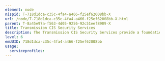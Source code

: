 ```yaml
---
element: node
nispid: T-718d1dca-c35c-4fa4-a466-f25ef62008bb-X
url: /node/T-718d1dca-c35c-4fa4-a466-f25ef62008bb-X.html
parent: T-8a45e97a-f563-4d05-9256-92c51eef8909-X
title: Transmission CIS Security Services
description: The Transmission CIS Security Services provide a foundation to implement and enforce CIS Security measures at the communications transmission level.
level: 6
emUUID: 718d1dca-c35c-4fa4-a466-f25ef62008bb
usage:
  serviceprofiles:
---
```


